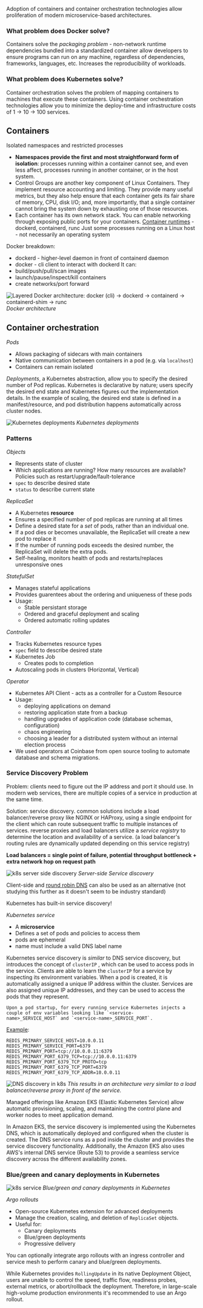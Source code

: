 
Adoption of containers and container orchestration technologies allow proliferation of modern microservice-based architectures.

### What problem does Docker solve?

Containers solve the *packaging problem* - non-network runtime dependencies bundled into a standardized container allow developers to ensure programs can run on any machine, regardless of dependencies, frameworks, languages, etc. Increases the reproducibility of workloads.

### What problem does Kubernetes solve?

Container orchestration solves the problem of mapping containers to machines that execute these containers. Using container orchestration technologies allow you to minimize the deploy-time and infrastructure costs of 1 -> 10 -> 100 services. 

## Containers

Isolated namespaces and restricted processes
- **Namespaces provide the first and most straightforward form of isolation**: processes running within a container cannot see, and even less affect, processes running in another container, or in the host system.
- Control Groups are another key component of Linux Containers. They implement resource accounting and limiting. They provide many useful metrics, but they also help ensure that each container gets its fair share of memory, CPU, disk I/O; and, more importantly, that a single container cannot bring the system down by exhausting one of those resources.
- Each container has its own network stack. You can enable networking through exposing public ports for your containers. 
[Container runtimes](https://iximiuz.com/en/posts/implementing-container-runtime-shim/?z=100) - dockerd, containerd, runc
Just some processes running on a Linux host - not necessarily an operating system

Docker breakdown:
- dockerd - higher-level daemon in front of containerd daemon
- docker - cli client to interact with dockerd
It can:
- build/push/pull/scan images
- launch/pause/inspect/kill containers
- create networks/port forward

![Layered Docker architecture: docker (cli) -> dockerd -> containerd -> containerd-shim -> runc](https://iximiuz.com/journey-from-containerization-to-orchestration-and-beyond/docker-containerd-runc-2000-opt.png)
*Docker architecture*

## Container orchestration

*Pods*
- Allows packaging of sidecars with main containers
- Native communication between containers in a pod (e.g. via `localhost`)
- Containers can remain isolated

*Deployments*, a Kubernetes abstraction, allow you to specify the desired number of Pod replicas. Kubernetes is declarative by nature; users specify the desired end state and Kubernetes figures out the implementation details. In the example of scaling, the desired end state is defined in a manifest/resource, and pod distribution happens automatically across cluster nodes.

![Kubernetes deployments](https://iximiuz.com/kubernetes-vs-virtual-machines/deployment-2000-opt.png)
*Kubernetes deployments*

### Patterns

*Objects*
- Represents state of cluster
- Which applications are running? How many resources are available? Policies such as restart/upgrade/fault-tolerance
- `spec` to describe desired state
- `status` to describe current state

*ReplicaSet*
- A Kubernetes **resource**
- Ensures a specified number of pod replicas are running at all times
- Define a desired state for a *set* of pods, rather than an individual one.
- If a pod dies or becomes unavailable, the ReplicaSet will create a new pod to replace it
- If the number of running pods exceeds the desired number, the ReplicaSet will delete the extra pods.
- Self-healing, monitors health of pods and restarts/replaces unresponsive ones

*StatefulSet*
- Manages stateful applications
- Provides guarentees about the ordering and uniqueness of these pods
- Usage:
	- Stable persistant storage
	- Ordered and graceful deployment and scaling
	- Ordered automatic rolling updates

*Controller*
- Tracks Kubernetes resource types
- `spec` field to describe desired state
- Kubernetes Job
	- Creates pods to completion
- Autoscaling pods in clusters (Horizontal, Vertical)

*Operator*
- Kubernetes API Client - acts as a controller for a Custom Resource
- Usage:
	- deploying applications on demand
	- restoring application state from a backup
	- handling upgrades of application code (database schemas, configuration)
	- chaos engineering
	- choosing a leader for a distributed system without an internal election process
- We used operators at Coinbase from open source tooling to automate database and schema migrations.

### Service Discovery Problem

Problem: clients need to figure out the IP address and port it should use. In modern web services, there are multiple copies of a service in production at the same time.

Solution: service discovery. common solutions include a load balancer/reverse proxy like NGINX or HAProxy, using a single endpoint for the client which can route subsequent traffic to multiple instances of services. reverse proxies and load balancers utilize a *service registry* to determine the location and availability of a service. (a load balancer's routing rules are dynamically updated depending on this service registry)

**Load balancers = single point of failure, potential throughput bottleneck + extra network hop on request path**

![k8s server side discovery](https://iximiuz.com/service-discovery-in-kubernetes/server-side-service-discovery-4000-opt.png)
*Server-side Service discovery*

Client-side and [round robin DNS](https://en.wikipedia.org/wiki/Round-robin_DNS) can also be used as an alternative (not studying this further as it doesn't seem to be industry standard)

Kubernetes has built-in service discovery! 

*Kubernetes service*
- A **microservice**
- Defines a set of pods and policies to access them
- pods are ephemeral
- name must include a valid DNS label name

Kubernetes service discovery is *similar* to DNS service discovery, but introduces the concept of `clusterIP` , which can be used to access pods in the service. Clients are able to learn the `clusterIP` for a service by inspecting its environment variables. When a pod is created, it is automatically assigned a unique IP address within the cluster. Services are also assigned unique IP addresses, and they can be used to access the pods that they represent.

```
Upon a pod startup, for every running service Kubernetes injects a couple of env variables looking like `<service-name>_SERVICE_HOST` and `<service-name>_SERVICE_PORT`.
```

[Example](https://kubernetes.io/docs/concepts/services-networking/service/#environment-variables):

```
REDIS_PRIMARY_SERVICE_HOST=10.0.0.11
REDIS_PRIMARY_SERVICE_PORT=6379
REDIS_PRIMARY_PORT=tcp://10.0.0.11:6379
REDIS_PRIMARY_PORT_6379_TCP=tcp://10.0.0.11:6379
REDIS_PRIMARY_PORT_6379_TCP_PROTO=tcp
REDIS_PRIMARY_PORT_6379_TCP_PORT=6379
REDIS_PRIMARY_PORT_6379_TCP_ADDR=10.0.0.11
```

![DNS discovery in k8s](https://iximiuz.com/service-discovery-in-kubernetes/kube-logical-service-discovery-4000-opt.png)
*This results in an architecture very similar to a load balancer/reverse proxy in front of the service.*

Managed offerings like Amazon EKS (Elastic Kubernetes Service) allow automatic provisioning, scaling, and maintaining the control plane and worker nodes to meet application demand.

In Amazon EKS, the service discovery is implemented using the Kubernetes DNS, which is automatically deployed and configured when the cluster is created. The DNS service runs as a pod inside the cluster and provides the service discovery functionality. Additionally, the Amazon EKS also uses AWS's internal DNS service (Route 53) to provide a seamless service discovery across the different availability zones.

### Blue/green and canary deployments in Kubernetes


![k8s service](https://iximiuz.com/kubernetes-vs-virtual-machines/canary-2000-opt.png)
*Blue/green and canary deployments in Kubernetes*

*Argo rollouts*
- Open-source Kubernetes extension for advanced deployments
- Manage the creation, scaling, and deletion of `ReplicaSet` objects.
- Useful for:
	- Canary deployments
	- Blue/green deployments
	- Progressive delivery

You can optionally integrate argo rollouts with an ingress controller and service mesh to perform canary and blue/green deployments. 

While Kubernetes provides `RollingUpdate` in its native Deployment Object, users are unable to control the speed, traffic flow, readiness probes, external metrics, or abort/rollback the deployment. Therefore, in large-scale high-volume production environments it's recommended to use an Argo rollout. 

